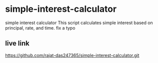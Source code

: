 # simple-interest-calculator
simple interest calculator
This script calculates simple interest based on principal, rate, and time.
fix a typo
## live link
https://github.com/rajat-das247365/simple-interest-calculator.git
